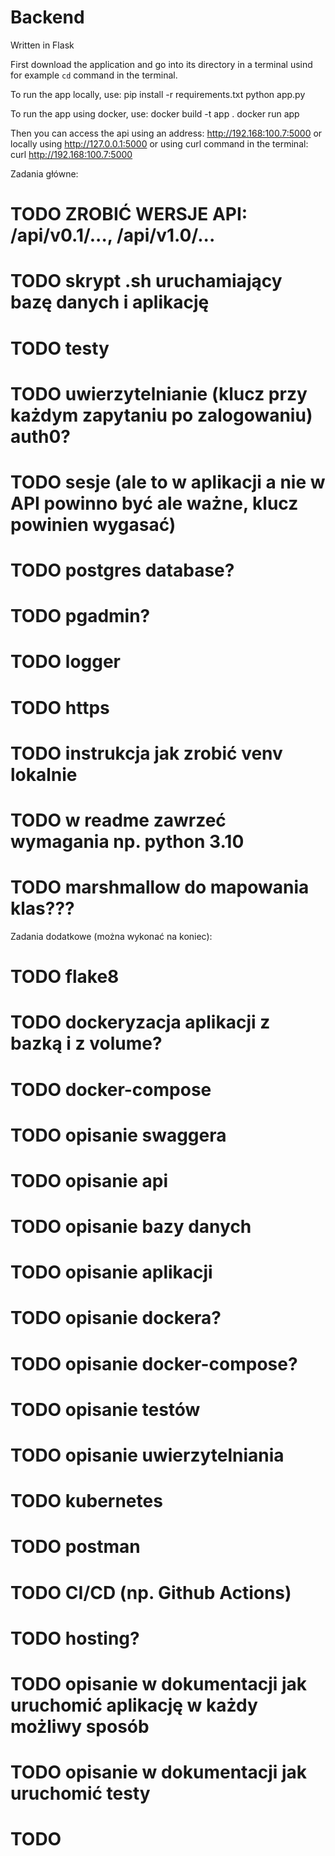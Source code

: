 # Backend
Written in Flask

First download the application and go into its directory in a terminal usind for example `cd` command in the terminal.

To run the app locally, use:
pip install -r requirements.txt
python app.py

To run the app using docker, use:
docker build -t app .
docker run app

Then you can access the api using an address: http://192.168:100.7:5000
or locally using http://127.0.0.1:5000
or using curl command in the terminal:
curl http://192.168:100.7:5000




Zadania główne:
# TODO ZROBIĆ WERSJE API: /api/v0.1/..., /api/v1.0/...
# TODO skrypt .sh uruchamiający bazę danych i aplikację
# TODO testy
# TODO uwierzytelnianie (klucz przy każdym zapytaniu po zalogowaniu) auth0?
# TODO sesje (ale to w aplikacji a nie w API powinno być ale ważne, klucz powinien wygasać)
# TODO postgres database?
# TODO pgadmin?
# TODO logger
# TODO https
# TODO instrukcja jak zrobić venv lokalnie
# TODO w readme zawrzeć wymagania np. python 3.10
# TODO marshmallow do mapowania klas???
Zadania dodatkowe (można wykonać na koniec):
# TODO flake8
# TODO dockeryzacja aplikacji z bazką i z volume?
# TODO docker-compose
# TODO opisanie swaggera
# TODO opisanie api
# TODO opisanie bazy danych
# TODO opisanie aplikacji
# TODO opisanie dockera?
# TODO opisanie docker-compose?
# TODO opisanie testów
# TODO opisanie uwierzytelniania
# TODO kubernetes
# TODO postman
# TODO CI/CD (np. Github Actions)
# TODO hosting?
# TODO opisanie w dokumentacji jak uruchomić aplikację w każdy możliwy sposób
# TODO opisanie w dokumentacji jak uruchomić testy
# TODO
